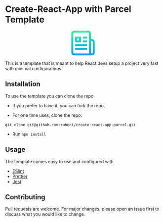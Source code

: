 # Create-React-App with Parcel Template

<p align="center">
<img src="images/logo.png" alt="Logo" width="80" height="80">
</p>
This is a template that is meant to help React devs setup a project very fast with minimal configurations.

## Installation

To use the template you can clone the repo

* If you prefer to have it, you can fork the repo.

* For one time uses, clone the repo:

 ```git
 git clone git@github.com:ruheni/create-react-app-parcel.git
```

* Run ```npm install```

## Usage

The template comes easy to use and configured with

* [ESlint](https://eslint.org/)
* [Prettier](https://prettier.io/)
* [Jest](https://jestjs.io/)

## Contributing

Pull requests are welcome. For major changes, please open an issue first to discuss what you would like to change.
